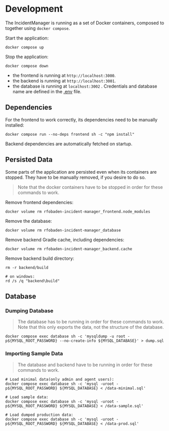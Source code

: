 # Development

The IncidentManager is running as a set of Docker containers, composed to together using `docker compose`. 

Start the application:

```shell
docker compose up
```

Stop the application:

```shell
docker compose down
```

- the frontend is running at `http://localhost:3000`.
- the backend is running at `http://localhost:3001`.
- the database is running at `localhost:3002` . Credentials and database name are defined in the [.env](../.env) file.

## Dependencies

For the frontend to work correctly, its dependencies need to be manually installed:

```shell
docker compose run --no-deps frontend sh -c "npm install"
```

Backend dependencies are automatically fetched on startup.

## Persisted Data

Some parts of the application are persisted even when its containers are stopped. They have to be manually removed, if you desire to do so.

> Note that the docker containers have to be stopped in order for these commands to work.

Remove frontend dependencies:

```shell
docker volume rm rfobaden-incident-manager_frontend.node_modules
```

Remove the database:

```shell
docker volume rm rfobaden-incident-manager_database
```

Remove backend Gradle cache, including dependencies:

```shell
docker volume rm rfobaden-incident-manager_backend.cache
```

Remove backend build directory:

```shell
rm -r backend/build

# on windows:
rd /s /q "backend\build"
```

## Database

### Dumping Database

> The database has to be running in order for these commands to work.
> Note that this only exports the data, not the structure of the database.

```shell
docker compose exec database sh -c 'mysqldump -u root -p${MYSQL_ROOT_PASSWORD} --no-create-info ${MYSQL_DATABASE}' > dump.sql
```

### Importing Sample Data

> The database and backend have to be running in order for these commands to work.

```shell
# Load minimal data(only admin and agent users):
docker compose exec database sh -c 'mysql -uroot -p${MYSQL_ROOT_PASSWORD} ${MYSQL_DATABASE} < /data-minimal.sql'

# Load sample data:
docker compose exec database sh -c 'mysql -uroot -p${MYSQL_ROOT_PASSWORD} ${MYSQL_DATABASE} < /data-sample.sql'

# Load dumped production data:
docker compose exec database sh -c 'mysql -uroot -p${MYSQL_ROOT_PASSWORD} ${MYSQL_DATABASE} < /data-prod.sql'
```
